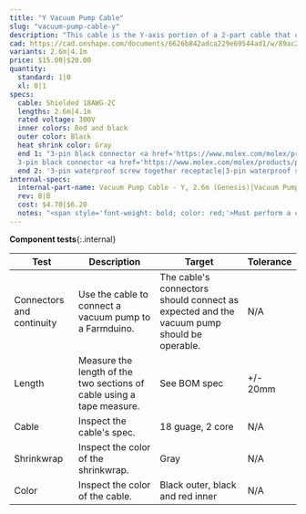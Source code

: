 ```yaml
---
title: "Y Vacuum Pump Cable"
slug: "vacuum-pump-cable-y"
description: "This cable is the Y-axis portion of a 2-part cable that connects the vacuum pump to the Farmduino."
cad: https://cad.onshape.com/documents/6626b842adca229e69544ad1/w/89ac2637f82d915f22c2bcd0/e/3d148d0ea29c59a3d910e93f?renderMode=0&uiState=6255dd87582c8d091a1f75ba
variants: 2.6m|4.1m
price: $15.00|$20.00
quantity:
  standard: 1|0
  xl: 0|1
specs:
  cable: Shielded 18AWG-2C
  lengths: 2.6m|4.1m
  rated voltage: 300V
  inner colors: Red and black
  outer color: Black
  heat shrink color: Gray
  end 1: "3-pin black connector <a href='https://www.molex.com/molex/products/part-detail/crimp_housings/2004561213'>Molex Part 2004561213</a>|
  3-pin black connector <a href='https://www.molex.com/molex/products/part-detail/crimp_housings/2004561213'>Molex Part 2004561213</a>"
  end 2: '3-pin waterproof screw together receptacle|3-pin waterproof screw together receptacle'
internal-specs:
  internal-part-name: Vacuum Pump Cable - Y, 2.6m (Genesis)|Vacuum Pump Cable - Y, 4.1m (Genesis XL)
  rev: B|B
  cost: $4.70|$6.20
  notes: "<span style='font-weight: bold; color: red;'>Must perform a continuity check at factory</span>"
---
```


**Component tests**{:.internal}

|Test         |Description  |Target       |Tolerance    |
|-------------|-------------|-------------|-------------|
|Connectors and continuity|Use the cable to connect a vacuum pump to a Farmduino.|The cable's connectors should connect as expected and the vacuum pump should be operable.|N/A
|Length       |Measure the length of the two sections of cable using a tape measure.|See BOM spec|+/- 20mm
|Cable        |Inspect the cable's spec.|18 guage, 2 core|N/A
|Shrinkwrap   |Inspect the color of the shrinkwrap.|Gray|N/A
|Color        |Inspect the color of the cable.|Black outer, black and red inner|N/A
